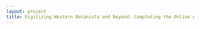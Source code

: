 ```yaml
--- 
layout: project 
title: Digitizing Western Botanists and Beyond: Completing the Online Archives and Botanical Specimens of John and Sara Plummer Lemmon, Civil War Veteran, Women's Rights Activist, and noted Pioneer Botanists
---
```



